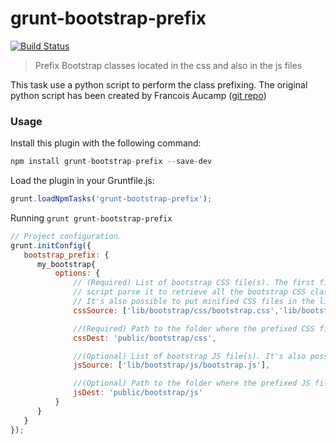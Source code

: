 grunt-bootstrap-prefix
================

[![Build Status](https://travis-ci.org/cm0s/grunt-bootstrap-prefix.svg?branch=master)](https://travis-ci.org/cm0s/grunt-bootstrap-prefix)

> Prefix Bootstrap classes located in the css and also in the js files

This task use a python script to perform the class prefixing.
The original python script has been created by Francois Aucamp ([git repo](https://github.com/faucamp/bootstrap_namespace_prefixer))


### Usage
Install this plugin with the following command:

```js
npm install grunt-bootstrap-prefix --save-dev
```

Load the plugin in your Gruntfile.js:

```js
grunt.loadNpmTasks('grunt-bootstrap-prefix');
```

Running `grunt grunt-bootstrap-prefix`

```js
// Project configuration.
grunt.initConfig({
   bootstrap_prefix: {
      my_bootstrap{
          options: {
              // (Required) List of bootstrap CSS file(s). The first file must be the main bootstrap CSS file. The
              // script parse it to retrieve all the bootstrap CSS classes which are then used to prefix the JS file(s).
              // It's also possible to put minified CSS files in the list.
              cssSource: ['lib/bootstrap/css/bootstrap.css','lib/bootstrap/css/bootstrap-theme.css'],

              //(Required) Path to the folder where the prefixed CSS files will be created
              cssDest: 'public/bootstrap/css',

              //(Optional) List of bootstrap JS file(s). It's also possible to put minified files in the list.
              jsSource: ['lib/bootstrap/js/bootstrap.js'],

              //(Optional) Path to the folder where the prefixed JS file(s) will be created
              jsDest: 'public/bootstrap/js'
          }
      }
   }
});
```